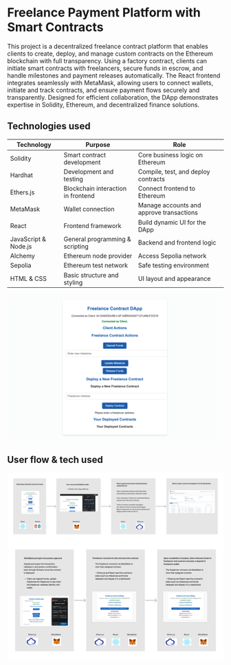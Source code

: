# Freelance Payment Platform with Smart Contracts

This project is a decentralized freelance contract platform that enables clients to create, deploy, and manage custom contracts on the Ethereum blockchain with full transparency. Using a factory contract, clients can initiate smart contracts with freelancers, secure funds in escrow, and handle milestones and payment releases automatically. The React frontend integrates seamlessly with MetaMask, allowing users to connect wallets, initiate and track contracts, and ensure payment flows securely and transparently. Designed for efficient collaboration, the DApp demonstrates expertise in Solidity, Ethereum, and decentralized finance solutions.


## Technologies used

<table>
    <thead>
        <tr>
            <th>Technology</th>
            <th>Purpose</th>
            <th>Role</th>
        </tr>
    </thead>
    <tbody>
        <tr>
            <td>Solidity</td>
            <td>Smart contract development</td>
            <td>Core business logic on Ethereum</td>
        </tr>
        <tr>
            <td>Hardhat</td>
            <td>Development and testing</td>
            <td>Compile, test, and deploy contracts</td>
        </tr>
        <tr>
            <td>Ethers.js</td>
            <td>Blockchain interaction in frontend</td>
            <td>Connect frontend to Ethereum</td>
        </tr>
        <tr>
            <td>MetaMask</td>
            <td>Wallet connection</td>
            <td>Manage accounts and approve transactions</td>
        </tr>
        <tr>
            <td>React</td>
            <td>Frontend framework</td>
            <td>Build dynamic UI for the DApp</td>
        </tr>
        <tr>
            <td>JavaScript & Node.js</td>
            <td>General programming & scripting</td>
            <td>Backend and frontend logic</td>
        </tr>
        <tr>
            <td>Alchemy</td>
            <td>Ethereum node provider</td>
            <td>Access Sepolia network</td>
        </tr>
        <tr>
            <td>Sepolia</td>
            <td>Ethereum test network</td>
            <td>Safe testing environment</td>
        </tr>
        <tr>
            <td>HTML & CSS</td>
            <td>Basic structure and styling</td>
            <td>UI layout and appearance</td>
        </tr>
    </tbody>
</table>

<img src="../../images/blogs-projects/gigsecure.png" class="container project-image image-plate" alt="Project 2">


## User flow & tech used

<img src="../../images/blogs-projects/Arhitecture-1-background.png" class="blog-post-image container project-image image-plate" alt="Architecture and user flow.">

<img src="../../images/blogs-projects/Architecture-2-background.png" class="blog-post-image container project-image image-plate" alt="Architecture and user flow.">
